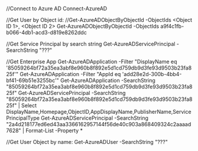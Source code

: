 ﻿//Connect to Azure AD
Connect-AzureAD

//Get User by Object id:
//Get-AzureADObjectByObjectId -ObjectIds <Object ID 1>, <Object ID 2>
Get-AzureADObjectByObjectId -ObjectIds a9f4c1fb-b066-4db1-acd3-d819e8262ddc

//Get Service Principal by search string
Get-AzureADServicePrincipal -SearchString "???"

//Get Enterprise App
Get-AzureADApplication -Filter "DisplayName eq '85059264bf72a35ea3abf8e960b8f892e5d1cd759db9d3fe93d9503b23fa825f'"
Get-AzureADApplication -Filter "AppId eq 'add28e2d-300b-4bb4-bf41-69b51e3255bc'"
Get-AzureADApplication -SearchString "85059264bf72a35ea3abf8e960b8f892e5d1cd759db9d3fe93d9503b23fa825f"
Get-AzureADServicePrincipal -SearchString "85059264bf72a35ea3abf8e960b8f892e5d1cd759db9d3fe93d9503b23fa825f" | Select DisplayName,Homepage,ObjectID,AppDisplayName,PublisherName,ServicePrincipalType
Get-AzureADServicePrincipal -SearchString "2a4d218177ed6ed43aa3366162957144f56de40c903a868409324c2aaaad7628" | Format-List -Property *

//Get User Object by name:
Get-AzureADUser -SearchString "???"

